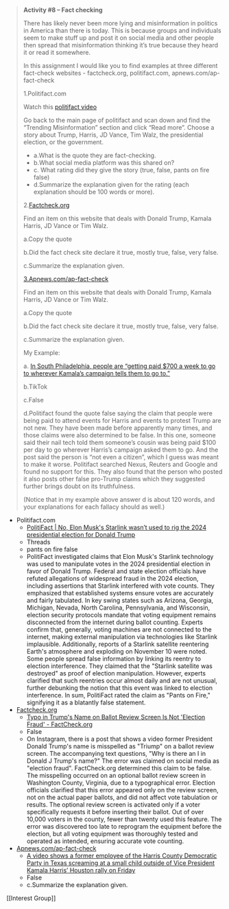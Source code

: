 > **Activity #8 – Fact checking**
> 
> There has likely never been more lying and misinformation in politics in America than there is today. This is because groups and individuals seem to make stuff up and post it on social media and other people then spread that misinformation thinking it’s true because they heard it or read it somewhere. 
> 
> In this assignment I would like you to find examples at three different fact-check websites - factcheck.org, politifact.com, apnews.com/ap-fact-check
> 
> 1.Politifact.com
> 
> Watch this [politifact video](https://www.politifact.com/article/2018/feb/12/principles-truth-o-meter-politifacts-methodology-i/) 
> 
> Go back to the main page of politifact and scan down and find the “Trending Misinformation” section and click “Read more”. Choose a story about Trump, Harris, JD Vance, Tim Walz, the presidential election, or the government.
> 
> - a.What is the quote they are fact-checking. 
> - b.What social media platform was this shared on?
> - c. What rating did they give the story (true, false, pants on fire false)
> - d.Summarize the explanation given for the rating (each explanation should be 100 words or more).
> 
> 2.[Factcheck.org](https://acconline.austincc.edu/webapps/blackboard/content/factcheck.org) 
> 
> Find an item on this website that deals with Donald Trump, Kamala Harris, JD Vance or Tim Walz. 
> 
> a.Copy the quote
> 
> b.Did the fact check site declare it true, mostly true, false, very false.
> 
> c.Summarize the explanation given.
> 
> [3.Apnews.com/ap-fact-check](http://3.apnews.com/ap-fact-check)
> 
> Find an item on this website that deals with Donald Trump, Kamala Harris, JD Vance or Tim Walz. 
> 
> a.Copy the quote
> 
> b.Did the fact check site declare it true, mostly true, false, very false.
> 
> c.Summarize the explanation given.
> 
>   
> 
> My Example:
> 
> a. [In South Philadelphia, people are “getting paid $700 a week to go to wherever Kamala’s campaign tells them to go to.”](https://www.politifact.com/factchecks/2024/sep/26/tiktok-posts/kamala-harris-campaign-isnt-paying-people-700-a-we/)
> 
> b.TikTok
> 
> c.False
> 
> d.Politifact found the quote false saying the claim that people were being paid to attend events for Harris and events to protest Trump are not new. They have been made before apparently many times, and those claims were also determined to be false. In this one, someone said their nail tech told them someone’s cousin was being paid $100 per day to go wherever Harris’s campaign asked them to go. And the post said the person is “not even a citizen”, which I guess was meant to make it worse. Politifact searched Nexus, Reuters and Google and found no support for this. They also found that the person who posted it also posts other false pro-Trump claims which they suggested further brings doubt on its truthfulness.  
> 
> (Notice that in my example above answer d is about 120 words, and your explanations for each fallacy should as well.)

- Politifact.com
	 - [PolitiFact | No, Elon Musk's Starlink wasn’t used to rig the 2024 presidential election for Donald Trump](https://www.politifact.com/factchecks/2024/nov/12/threads-posts/no-elon-musks-starlink-wasnt-used-to-rig-the-2024/)
	- Threads
	- pants on fire false
	- PolitiFact investigated claims that Elon Musk's Starlink technology was used to manipulate votes in the 2024 presidential election in favor of Donald Trump.
	  Federal and state election officials have refuted allegations of widespread fraud in the 2024 election, including assertions that Starlink interfered with vote counts. They emphasized that established systems ensure votes are accurately and fairly tabulated.
	  In key swing states such as Arizona, Georgia, Michigan, Nevada, North Carolina, Pennsylvania, and Wisconsin, election security protocols mandate that voting equipment remains disconnected from the internet during ballot counting. Experts confirm that, generally, voting machines are not connected to the internet, making external manipulation via technologies like Starlink implausible.
	  Additionally, reports of a Starlink satellite reentering Earth's atmosphere and exploding on November 10 were noted. Some people spread false information by linking its reentry to election interference. They claimed that the "Starlink satellite was destroyed" as proof of election manipulation. However, experts clarified that such reentries occur almost daily and are not unusual, further debunking the notion that this event was linked to election interference.
	  In sum, PolitiFact rated the claim as "Pants on Fire," signifying it as a blatantly false statement.
- [Factcheck.org](https://acconline.austincc.edu/webapps/blackboard/content/factcheck.org) 
	- [Typo in Trump's Name on Ballot Review Screen Is Not 'Election Fraud' - FactCheck.org](https://www.factcheck.org/2024/11/typo-in-trumps-name-on-ballot-review-screen-is-not-election-fraud/)
	- False
	- On Instagram, there is a post that shows a video former President Donald Trump's name is misspelled as "Triump" on a ballot review screen. The accompanying text questions, "Why is there an I in Donald J Trump's name?" The error was claimed on social media as "election fraud". FactCheck.org determined this claim to be false. The misspelling occurred on an optional ballot review screen in Washington County, Virginia, due to a typographical error. Election officials clarified that this error appeared only on the review screen, not on the actual paper ballots, and did not affect vote tabulation or results. The optional review screen is activated only if a voter specifically requests it before inserting their ballot. Out of over 10,000 voters in the county, fewer than twenty used this feature. The error was discovered too late to reprogram the equipment before the election, but all voting equipment was thoroughly tested and operated as intended, ensuring accurate vote counting.
- [Apnews.com/ap-fact-check](http://3.apnews.com/ap-fact-check)
	- [A video shows a former employee of the Harris County Democratic Party in Texas screaming at a small child outside of Vice President Kamala Harris’ Houston rally on Friday](https://apnews.com/article/fact-check-misinformation-houston-rally-confrontation-99af1f80eb43d31966cae8e68dbc3415)
	- False
	- c.Summarize the explanation given.



[[Interest Group]]